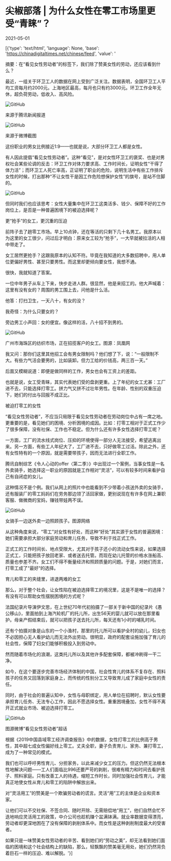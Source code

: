 # 尖椒部落 | 为什么女性在零工市场里更受“青睐”？

2021-05-01

[{'type': 'text/html', 'language': None, 'base': 'https://chinadigitaltimes.net/chinese/feed', 'value': '

摘要：在“看见女性劳动者”的标签下，我们除了赞美女性的劳动，还应该看到什么？



最近，一组关于环卫工人的数据在网上受到广泛关注。数据表明，全国环卫工人平均工资每月约2000元。上海地区最高，每月也只有约3000元。环卫工作全年无休，超负荷劳动，低收入、高风险。

![GitHub](https://chinadigitaltimes.net/chinese/files/2021/05/post-665520-608d175fcff97.png)

来源于腾讯新闻报道

![GitHub](https://chinadigitaltimes.net/chinese/files/2021/05/post-665520-608d17629e926.png)

来源于微博截图

这份职业的男女比例接近1:9——也就是说，大部分环卫工人都是女性。

有人因此提倡“看见女性劳动者”。这种“看见”，是对女性环卫工的褒奖、也是对男权社会某些论调的反击：环卫工作对体力要求高、工作时间长，证明女性“干得了体力活”；而环卫工人死亡率高，正证明了职业的危险，说明生活中有些工作排斥女性的时候，打出那种“不让女性干是因工作危险想保护女性”的旗号，是站不住脚的。

![GitHub](https://chinadigitaltimes.net/chinese/files/2021/05/post-665520-608d1765a3875.)

但同时我们也应该思考：女性大量集中在环卫工这类活多、钱少、保障不好的工作岗位上，是否是一种普遍困境下的被迫选择呢？

更“抢手”的女工，更沉重的压迫

前阵子去了趟零工市场。早上10点钟，还在等活的只剩下几十名男工。我原本以为这里的女工很少，问过后才明白：原来女工较为“抢手”，一大早就被拉活的人相中带走了。

女工居然更抢手？这跟我原本的认知不符。毕竟在我知道的大多数招聘中，用人单位更偏好男性、甚至只要男性。而这里却更倾向要女性，我想不通。

很快，我就知道了答案。

一位中年男子从车上下来，快步走进人群。很显然，他是来招工的。他大声喊着：这里有没有女的？周围的男工围上去，问他是什么活。

他答：打扫卫生，一天八十，有女的没？

我奇怪：为什么只要女的？

旁边男工小声回：女的便宜。像这样的活，八十招不到男的。

![GitHub](https://chinadigitaltimes.net/chinese/files/2021/05/post-665520-608d1767b6ba7.)

广州市海珠区的纺织市场，正在招揽客户的女工。图源：凤凰网

我又问：那你们这里其他招工会有男女限制吗？他们想了下，说：“一般限制不大。有些力气活会要男的，比如装卸。但力工给的价钱高，两三百一天。”

后面又模糊说道：即便是做同样的工作，男女也会有工资上的差距。

也就是说，女工受青睐，其实代表她们受的盘剥更重。上了年纪的女工尤甚：工厂进不去，只能选择打零工。拼力气又拼不过壮年男性。在年龄、性别的双重压迫下，她们的付出与回报不成正比。

被迫打零工的女性

“看见女性劳动者”，不应当只局限于看见女性劳动者在劳动岗位中占有一席之地。更重要的是，看见她们的困境、分析困境的成因。比如：打零工相对于正式工作少了很多保障，没有社保、工作也不稳定。但为什么还有许多女性选择打零工呢？

一方面，工厂的流水线式岗位、压抑的环境使得一部分人无法接受，希望逃离出来。另一方面，有些工人年纪大了，工厂进不去，只好做零工过活。除此之外，还有女性特有的一个原因，就是需要带孩子，因而无法进行全职工作。

腾讯自制综艺《令人心动的offer〈第二季〉》中出现过一个案例，当事女性是一名外卖骑手，她选择这一职业的原因就是工作相对“灵活”，可以有较多时间来看护自己有自闭症的女儿。

这种情况不是个例。我们从网上的照片中也能看到不少带着小孩送外卖的女骑手，还有服装厂的零工妈妈们在劳务那边领了活回家做，更别说现在有许多在网上兼职客服、做微商的宝妈，赚钱带娃两不误。

![GitHub](https://chinadigitaltimes.net/chinese/files/2021/05/post-665520-608d176b03069.png)

女骑手一边送外卖一边照顾孩子。图源网络

从这种角度来说，“零工”对女性有好处，而这种“好处”其实源于女性的普遍困境：她们需要承担大部分家庭劳动和育儿任务，导致不利于找正式工作。

正式工的工作时间长、地点受限大，尤其对于孩子还小的流动女性来说，如果选择正式工，只能把孩子放回老家、或者送去托管。而现在幼儿托管的价格水涨船高、质量也参差不齐。女工们不得不衡量经济和照顾质量的问题。于是，对她们而言，打零工成了“最好“的选择。

育儿和零工的夹缝里，进退两难的女工

那么，对于整个社会，让女性陷在被迫选择零工的境况里，这是不是唯一的选择？有没有可以帮助女性摆脱困境的方式呢？

法国纪录片导演伊文思，在上世纪70年代初拍摄了一部关于新中国的纪录片《愚公移山》，里面拍到上海汽轮机厂的托儿所，出生56天的婴儿就可以放在那里看护。母亲产假结束后，就可以把孩子送去托儿所，每天还有1小时的哺乳时间。

还有个拍摄对象是山东的一个小渔村，那里的托儿所可以看护全村的幼儿，妇女也不必因担心无人看护幼儿而无法外出劳动。很明显，政府的配套设施加强了育儿的社会性，保障了妇女们能够积极投入到劳动中。

然而随着市场化的浪潮，这类托儿所以及其他许多配套保障，都被冲刷得一干二净。

如今，在这个要逐步完善市场经济体制的中国，社会性育儿的体系不复存在、照料孩子的任务又回落到家庭身上，而传统的性别分工又导致育儿成了家庭中女性的责任。

同时，由于社会的普遍认知中，女性与母职绑定，用人单位在招聘时，默认女性要承担育儿任务、无法专心工作，因此不愿选择女性。重重困境叠加，女性不得不离开正式就业市场、被迫选择打零工。

![GitHub](https://chinadigitaltimes.net/chinese/files/2021/05/post-665520-608d176b03069.png)

图源微博“看见女性劳动者”超话

根据《2019中国县域零工经济调查报告》中的数据，女性打零工的比例高于男性，其中超七成女性偏好线上零工。丈夫全职，妻子负责育儿、家务、兼打零工，成为了一种常见的模式。

我们也可以呼吁男性育儿、分担家务，以此来减少女工的压力。但这仍然无法根本性地解决问题——工人们面临比996还要严苛的剥削，很难有精力和时间去看护孩子、照料家庭。只有改善工人的待遇，缩短工作时长，同时加强社会性育儿，才能真正地使女性从育儿和零工的陷阱中解放出来。

对“灵活用工”的赞美是一个欺骗劳动者的谎言。灵活“用”工的主体是企业和资本家。

让他们可以不交社保、不签合同、随时开除、无需赔偿地“用工”，他们自然会忙不迭地响应灵活用工的政策，中介公司也趁机赚个盆满钵满。就业率数据变得漂亮，劳动者却更深地困在了没有保障的剥削体系中。而女性是这种剥削制度最大的受害者。

如果只是一味赞美女性劳动者的辛苦、看到她们的“劳动之美”，却无法看到她们面临的困境和这个社会结构上的缺陷，那么，轻飘飘的赞美毫无用处，她们仍然背负着巨石一样的压迫、难以解脱。'}]